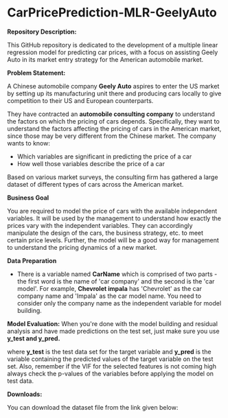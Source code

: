 # CarPricePrediction-MLR-GeelyAuto

**Repository Description:**

This GitHub repository is dedicated to the development of a multiple linear regression model for predicting car prices, with a focus on assisting Geely Auto in its market entry strategy for the American automobile market.

**Problem Statement:**

A Chinese automobile company **Geely Auto** aspires to enter the US market by setting up its manufacturing unit there and producing cars locally to give competition to their US and European counterparts. 

 

They have contracted an **automobile consulting company** to understand the factors on which the pricing of cars depends. Specifically, they want to understand the factors affecting the pricing of cars in the American market, since those may be very different from the Chinese market. The company wants to know:

* Which variables are significant in predicting the price of a car
* How well those variables describe the price of a car

Based on various market surveys, the consulting firm has gathered a large dataset of different types of cars across the American market. 

 

**Business Goal** 

You are required to model the price of cars with the available independent variables. It will be used by the management to understand how exactly the prices vary with the independent variables. They can accordingly manipulate the design of the cars, the business strategy, etc. to meet certain price levels. Further, the model will be a good way for management to understand the pricing dynamics of a new market. 

 

**Data Preparation**

* There is a variable named **CarName** which is comprised of two parts - the first word is the name of 'car company' and the second is the 'car model'. For example, **Chevrolet impala** has 'Chevrolet' as the car company name and 'Impala' as the car model name. You need to consider only the company name as the independent variable for model building. 
 

**Model Evaluation:**
When you're done with the model building and residual analysis and have made predictions on the test set, just make sure you use **y_test and y_pred.**

where **y_test** is the test data set for the target variable and **y_pred** is the variable containing the predicted values of the target variable on the test set. Also, remember if the VIF for the selected features is not coming high always check the p-values of the variables before applying the model on test data.

 

**Downloads:**

You can download the dataset file from the link given below:
